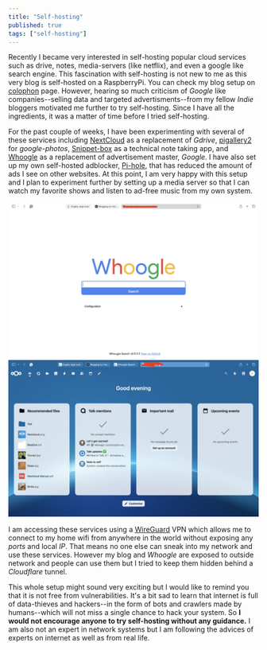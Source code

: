 ```yaml
---
title: "Self-hosting"
published: true
tags: ["self-hosting"]
---
```


Recently I became very interested in self-hosting popular cloud services such as drive, notes, media-servers (like netflix), and even a google like search engine. This fascination with self-hosting is not new to me as this very blog is self-hosted on a RaspberryPi. You can check my blog setup on [colophon](/2025/02/21/colophon/) page. However, hearing so much criticism of *Google* like companies--selling data and targeted advertisments--from my fellow *Indie* bloggers motivated me further to try self-hosting. Since I have all the ingredients, it was a matter of time before I tried self-hosting.

For the past couple of weeks, I have been experimenting with several of these services including [NextCloud](https://nextcloud.com) as a replacement of *Gdrive*, [pigallery2](https://bpatrik.github.io/pigallery2/) for *google-photos*, [Snippet-box](https://github.com/pawelmalak/snippet-box) as a technical note taking app, and [Whoogle](https://github.com/benbusby/whoogle-search) as a replacement of advertisement master, *Google*. I have also set up my own self-hosted adblocker, [Pi-hole](https://pi-hole.net), that has reduced the amount of ads I see on other websites. At this point, I am very happy with this setup and I plan to experiment further by setting up a media server so that I can watch my favorite shows and listen to ad-free music from my own system.

<!-- Image Gallery -->
<div class="gallery">
  <img src="/assets/images/blog_posts/whoogle.jpg" alt="whoogle">
  <img src="/assets/images/blog_posts/nextcloud.jpg" alt="nextcloud">
</div>


I am accessing these services using a [WireGuard](https://www.wireguard.com) VPN which allows me to connect to my home wifi from anywhere in the world without exposing any *ports* and local *IP*. That means no one else can sneak into my network and use these services. However my blog and *Whoogle* are exposed to outside network and people can use them but I tried to keep them hidden behind a *Cloudflare* tunnel.

This whole setup might sound very exciting but I would like to remind you that it is not free from vulnerabilities. It's a bit sad to learn that internet is full of data-thieves and hackers--in the form of bots and crawlers made by humans--which will not miss a single chance to hack your system. So **I would not encourage anyone to try self-hosting without any guidance.** I am also not an expert in network systems but I am following the advices of experts on internet as well as from real life.